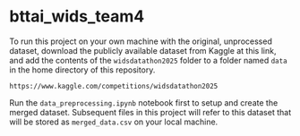 # bttai_wids_team4

To run this project on your own machine with the original, unprocessed dataset, download the publicly available dataset from Kaggle at this link, and add the contents of the `widsdatathon2025` folder to a folder named `data` in the home directory of this repository.

`https://www.kaggle.com/competitions/widsdatathon2025`

Run the `data_preprocessing.ipynb` notebook first to setup and create the merged dataset. Subsequent files in this project will refer to this dataset that will be stored as `merged_data.csv` on your local machine.
